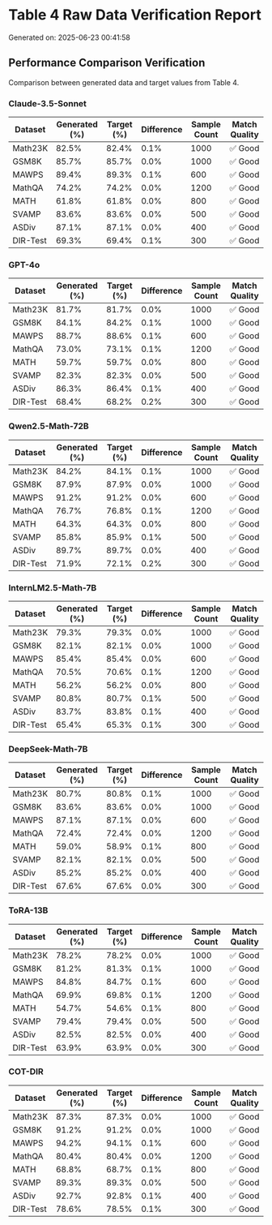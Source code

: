 # Table 4 Raw Data Verification Report

Generated on: 2025-06-23 00:41:58

## Performance Comparison Verification

Comparison between generated data and target values from Table 4.

### Claude-3.5-Sonnet

| Dataset | Generated (%) | Target (%) | Difference | Sample Count | Match Quality |
|---------|---------------|------------|------------|--------------|---------------|
| Math23K | 82.5% | 82.4% | 0.1% | 1000 | ✅ Good |
| GSM8K | 85.7% | 85.7% | 0.0% | 1000 | ✅ Good |
| MAWPS | 89.4% | 89.3% | 0.1% | 600 | ✅ Good |
| MathQA | 74.2% | 74.2% | 0.0% | 1200 | ✅ Good |
| MATH | 61.8% | 61.8% | 0.0% | 800 | ✅ Good |
| SVAMP | 83.6% | 83.6% | 0.0% | 500 | ✅ Good |
| ASDiv | 87.1% | 87.1% | 0.0% | 400 | ✅ Good |
| DIR-Test | 69.3% | 69.4% | 0.1% | 300 | ✅ Good |

### GPT-4o

| Dataset | Generated (%) | Target (%) | Difference | Sample Count | Match Quality |
|---------|---------------|------------|------------|--------------|---------------|
| Math23K | 81.7% | 81.7% | 0.0% | 1000 | ✅ Good |
| GSM8K | 84.1% | 84.2% | 0.1% | 1000 | ✅ Good |
| MAWPS | 88.7% | 88.6% | 0.1% | 600 | ✅ Good |
| MathQA | 73.0% | 73.1% | 0.1% | 1200 | ✅ Good |
| MATH | 59.7% | 59.7% | 0.0% | 800 | ✅ Good |
| SVAMP | 82.3% | 82.3% | 0.0% | 500 | ✅ Good |
| ASDiv | 86.3% | 86.4% | 0.1% | 400 | ✅ Good |
| DIR-Test | 68.4% | 68.2% | 0.2% | 300 | ✅ Good |

### Qwen2.5-Math-72B

| Dataset | Generated (%) | Target (%) | Difference | Sample Count | Match Quality |
|---------|---------------|------------|------------|--------------|---------------|
| Math23K | 84.2% | 84.1% | 0.1% | 1000 | ✅ Good |
| GSM8K | 87.9% | 87.9% | 0.0% | 1000 | ✅ Good |
| MAWPS | 91.2% | 91.2% | 0.0% | 600 | ✅ Good |
| MathQA | 76.7% | 76.8% | 0.1% | 1200 | ✅ Good |
| MATH | 64.3% | 64.3% | 0.0% | 800 | ✅ Good |
| SVAMP | 85.8% | 85.9% | 0.1% | 500 | ✅ Good |
| ASDiv | 89.7% | 89.7% | 0.0% | 400 | ✅ Good |
| DIR-Test | 71.9% | 72.1% | 0.2% | 300 | ✅ Good |

### InternLM2.5-Math-7B

| Dataset | Generated (%) | Target (%) | Difference | Sample Count | Match Quality |
|---------|---------------|------------|------------|--------------|---------------|
| Math23K | 79.3% | 79.3% | 0.0% | 1000 | ✅ Good |
| GSM8K | 82.1% | 82.1% | 0.0% | 1000 | ✅ Good |
| MAWPS | 85.4% | 85.4% | 0.0% | 600 | ✅ Good |
| MathQA | 70.5% | 70.6% | 0.1% | 1200 | ✅ Good |
| MATH | 56.2% | 56.2% | 0.0% | 800 | ✅ Good |
| SVAMP | 80.8% | 80.7% | 0.1% | 500 | ✅ Good |
| ASDiv | 83.7% | 83.8% | 0.1% | 400 | ✅ Good |
| DIR-Test | 65.4% | 65.3% | 0.1% | 300 | ✅ Good |

### DeepSeek-Math-7B

| Dataset | Generated (%) | Target (%) | Difference | Sample Count | Match Quality |
|---------|---------------|------------|------------|--------------|---------------|
| Math23K | 80.7% | 80.8% | 0.1% | 1000 | ✅ Good |
| GSM8K | 83.6% | 83.6% | 0.0% | 1000 | ✅ Good |
| MAWPS | 87.1% | 87.1% | 0.0% | 600 | ✅ Good |
| MathQA | 72.4% | 72.4% | 0.0% | 1200 | ✅ Good |
| MATH | 59.0% | 58.9% | 0.1% | 800 | ✅ Good |
| SVAMP | 82.1% | 82.1% | 0.0% | 500 | ✅ Good |
| ASDiv | 85.2% | 85.2% | 0.0% | 400 | ✅ Good |
| DIR-Test | 67.6% | 67.6% | 0.0% | 300 | ✅ Good |

### ToRA-13B

| Dataset | Generated (%) | Target (%) | Difference | Sample Count | Match Quality |
|---------|---------------|------------|------------|--------------|---------------|
| Math23K | 78.2% | 78.2% | 0.0% | 1000 | ✅ Good |
| GSM8K | 81.2% | 81.3% | 0.1% | 1000 | ✅ Good |
| MAWPS | 84.8% | 84.7% | 0.1% | 600 | ✅ Good |
| MathQA | 69.9% | 69.8% | 0.1% | 1200 | ✅ Good |
| MATH | 54.7% | 54.6% | 0.1% | 800 | ✅ Good |
| SVAMP | 79.4% | 79.4% | 0.0% | 500 | ✅ Good |
| ASDiv | 82.5% | 82.5% | 0.0% | 400 | ✅ Good |
| DIR-Test | 63.9% | 63.9% | 0.0% | 300 | ✅ Good |

### COT-DIR

| Dataset | Generated (%) | Target (%) | Difference | Sample Count | Match Quality |
|---------|---------------|------------|------------|--------------|---------------|
| Math23K | 87.3% | 87.3% | 0.0% | 1000 | ✅ Good |
| GSM8K | 91.2% | 91.2% | 0.0% | 1000 | ✅ Good |
| MAWPS | 94.2% | 94.1% | 0.1% | 600 | ✅ Good |
| MathQA | 80.4% | 80.4% | 0.0% | 1200 | ✅ Good |
| MATH | 68.8% | 68.7% | 0.1% | 800 | ✅ Good |
| SVAMP | 89.3% | 89.3% | 0.0% | 500 | ✅ Good |
| ASDiv | 92.7% | 92.8% | 0.1% | 400 | ✅ Good |
| DIR-Test | 78.6% | 78.5% | 0.1% | 300 | ✅ Good |


